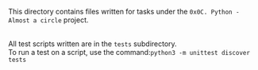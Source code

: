 This directory contains files written for tasks under the `0x0C. Python - Almost a circle` project.<br>

<br>All test scripts written are in the `tests` subdirectory.<br>
To run a test on a script, use the command:`python3 -m unittest discover tests`
